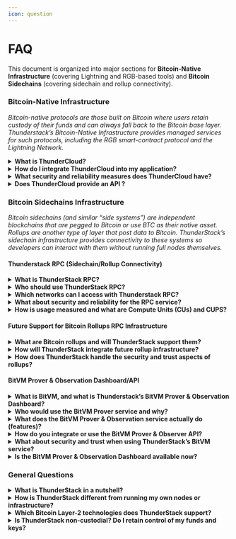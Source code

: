 ```yaml
---
icon: question
---
```


# FAQ

This document is organized into major sections for **Bitcoin-Native Infrastructure** (covering Lightning and RGB-based tools) and **Bitcoin Sidechains** (covering sidechain and rollup connectivity).

### Bitcoin-Native Infrastructure

_Bitcoin-native protocols are those built on Bitcoin where users retain custody of their funds and can always fall back to the Bitcoin base layer. Thunderstack’s Bitcoin-Native Infrastructure provides managed services for such protocols, including the RGB smart-contract protocol and the Lightning Network._



<details>

<summary><strong>What is ThunderCloud?</strong></summary>

**ThunderCloud** is a cloud-based solution designed for seamless node management of **RGB** and RGB Lightning Network applications. It provides one-click deployment and hosting of full **RGB Lightning Nodes (RLN)**, which combine Bitcoin Lightning Network functionality with RGB asset support. ThunderCloud ensures high availability, enhanced security, and ease of use for running Lightning/RGB nodes in the cloud.

</details>

<details>

<summary><strong>How do I integrate ThunderCloud into my application?</strong></summary>

Integration methods:

* **Web Dashboard:** You can manage nodes via a user-friendly dashboard (create, monitor, and control your RLN instances with a few clicks).
* **API Access:** For programmatic control, ThunderCloud exposes RESTful endpoints (and client libraries) so your application can spin up or shut down nodes, query node info, and even initiate RLN operations via API.
* **Webhooks:** Set up webhooks to get real-time callbacks to your app on important events (like a channel opened or afer) for seamless automation.

</details>

<details>

<summary><strong>What security and reliability measures does ThunderCloud have?</strong></summary>

Security and reliability are top priorities for ThunderCloud:

[https://docs.thunderstack.org/bitcoin-native-infrastructure/readme/getting-started-with-thunderstack-rgb-cloud/security](https://docs.thunderstack.org/bitcoin-native-infrastructure/readme/getting-started-with-thunderstack-rgb-cloud/security)

</details>

<details>

<summary><strong>Does ThunderCloud provide an API ?</strong></summary>

Yes. Everything in ThunderCloud is controllable via its **API** and web interfaces:

* The **ThunderCloud API** allows full control of nodes
* There is a **Node API (RLN API)** for the node itself. Essentially, they can be operated via REST JSON APIs. [RLN API docs](bitcoin-native-infrastructure/readme/getting-started-with-thunderstack-rgb-cloud/rgb-lightning-node-api.md)

</details>





### Bitcoin Sidechains Infrastructure

_Bitcoin sidechains (and similar “side systems”) are independent blockchains that are pegged to Bitcoin or use BTC as their native asset. Rollups are another type of layer that post data to Bitcoin. ThunderStack’s sidechain infrastructure provides connectivity to these systems so developers can interact with them without running full nodes themselves._

#### Thunderstack RPC (Sidechain/Rollup Connectivity)

<details>

<summary><strong>What is ThunderStack RPC?</strong></summary>

**Thunderstack RPC** is a cloud-based RPC (Remote Procedure Call) service that gives you instant API access to various Bitcoin-aligned sidechains and layer-2 networks. In essence, it’s a **hosted node service**: instead of running your own node for a Bitcoin sidechain or rollup, you can use Thunderstack’s RPC endpoints to read and submit transactions to those networks. It works over HTTPS with standard JSON-RPC calls, acting as a gateway to blockchain nodes. Thunderstack RPC currently focuses on **Bitcoin EVM-compatible layers** and will extend to other emerging Bitcoin rollup tech. Using Thunderstack RPC means you don’t have to worry about syncing nodes, scalability, or maintenance – you get reliable access with a simple web API key.

</details>

<details>

<summary><strong>Who should use ThunderStack RPC?</strong></summary>

* Need to interact with Bitcoin sidechains or rollups as part of their application (querying data or broadcasting transactions), but do not want the hassle of running full nodes for each network.

- Are building multi-chain dApps or services where Bitcoin sidechains are involved (for example, an application on RSK, or a DeFi platform that utilizes a Bitcoin drivechain or rollup).

* Want a unified, high-performance API for multiple networks. If your app touches many chains, keeping all those nodes updated and running is complex – Thunderstack RPC provides one platform to access many.

- Require reliable uptime and scaling for RPC. If your project scales to many users making RPC calls, Thunderstack can handle the load balancing and scaling, whereas a self-hosted node might become a bottleneck.

* Are exploring new Bitcoin layer-2 tech (like BitVM-based rollups) without committing resources to run each experimental node.

</details>

<details>

<summary><strong>Which networks can I access with Thunderstack RPC?</strong></summary>

ThunderStack RPC supports a **diverse range of Bitcoin sidechains and related networks**, all chosen for their alignment with Bitcoin’s security model. The list is continually growing. As of now, supported networks include:

* **Rootstock (RSK):** A Bitcoin sidechain that is EVM-compatible, merge-mined with Bitcoin, using BTC pegged tokens. RSK allows Ethereum-like smart contracts with Bitcoin security, and ThunderStack provides full RPC access to it.
* **Bitlayer & Others:** Emerging BitVM-powered networks like _Bitlayer_ itself, which integrate Bitcoin via BitVM. ThunderStack supports their RPC so you can interact with cross-chain bridges and smart contracts involving Bitcoin.
* **Strata, Citrea, BitcoinOS, Bsquared, GOAT, Plasma, Ola, Zulu, BOB, Merlin, CoreDAO, zkLayer, LayerEdge, Bitfinity, Babylon, Anduro, etc.:** These are various experimental or new networks (some might be rollups, some sidechains) that Thunderstack is supporting. Each of these has its own focus (for instance, Babylon focuses on Bitcoin-finalized consensus for other chains, etc.). By using Thunderstack RPC, you can access any of them with the same API approach.
* **Mainnet vs Testnet:** Many of these networks have testnets; Thunderstack likely offers endpoints for testnets and regtest/dev networks as well, so you can develop and test easily.

[_ThunderStack documentation_](bitcoin-sidesystems-infrastructure/products/thunder-rpc/supported-networks.md) _and dashboard will have the exact up-to-date list of supported networks, including chain IDs or identifiers you’ll use in the API to select a network._

</details>

<details>

<summary><strong>What about security and reliability for the RPC service?</strong></summary>

From a security standpoint:

* **Transport Security:** All endpoints are HTTPS, meaning the data (your RPC calls and responses) are encrypted in transit. No one can snoop on your queries or responses.
* **Authentication:** The API key ensures only authorized users make requests. Internally, Thunderstack’s _eRPC proxy_ infrastructure assigns your requests to your account and monitors usage. If someone stole your key, they could use your quota, so it’s important to keep it secret.
* **Isolation:** Each user’s requests run through an isolated proxy instance (as mentioned, for every API key, Thunderstack launches an eRPC proxy that routes to the appropriate node cluster). This isolation means even if one user overloads the system or triggers an issue, it shouldn’t affect others – their traffic is segmented.
* **Consensus and Data Integrity:** Because you’re not running the node, you trust ThunderStack nodes to give correct data. ThunderStack uses the official client software for each network and connects to the genuine peer-to-peer network, ensuring authentic data (e.g., they run RSK nodes that follow the RSK consensus). They likely monitor for chain reorganizations or issues and might use multiple nodes for the same network to cross-verify responses.
* **Uptime:** Thunderstack will have monitoring and failover for node clusters. If a node goes down, your calls get rerouted to another. They probably maintain near 99.9% uptime for the RPC endpoints, suitable for production services.
* **Rate Limiting and Abuse Prevention:** To maintain reliability, there are quotas (both daily usage via **Compute Units (CUs)** and per-second rate limits via **CUPS**) for each plan. This prevents any single user from overwhelming the service and ensures fair usage. If you hit limits, you’ll get error responses, but the service remains stable for everyone.
* **Updates and Compatibility:** ThunderStack keeps the nodes updated to the latest stable versions, meaning you get all the latest protocol features and security patches. If any breaking changes occur (say a network upgrade that changes the RPC API), Thunderstack will handle the upgrade and notify users if any action is needed.

</details>

<details>

<summary><strong>How is usage measured and what are Compute Units (CUs) and CUPS?</strong></summary>

ThunderStack uses a credit system to measure RPC usage:

* **Compute Units (CUs):** A Compute Unit is a unit of measure that represents the computational/IO cost of a given RPC call. Not all RPC calls are equal – ThunderStack assigns a CU price to each RPC method. Your account has a **daily CU quota** (depending on your plan). Every time you make a request, the corresponding CU cost is deducted from your daily allotment. This way, you’re only paying (or limited) by actual usage rather than a flat number of requests. It encourages efficient use of calls. For details refer to [docs](bitcoin-sidesystems-infrastructure/products/thunder-rpc/compute-units-cus.md)
* **CUPS (Calls (or Compute Units) Per Second):** This likely refers to the rate limit. Even if you have a large daily CU quota, you can’t use it all at once; there’s a per-second cap to prevent bursts from overloading the system. For example, your plan might allow, say, 100 CUs per second. If one RPC call costs 10 CUs, that’s effectively 10 calls per second of that type. If you exceed, subsequent calls might be throttled or rejected until the next second. This ensures fairness and stability. For details refer to [docs](bitcoin-sidesystems-infrastructure/products/thunder-rpc/cups-rate-limit.md)
* **Monitoring CUs:** The Thunderstack dashboard will show how many CUs you’ve used and how many remain today, so you can monitor if you’re approaching limits.&#x20;
* **Efficiency:** The CU system encourages you to avoid extremely expensive calls or at least be mindful of them. For example, instead of requesting full data repeatedly, you might store results or use filters to narrow queries – saving your CU budget.
* **Unused Quota:** Typically, unused daily CUs don’t carry over (each day it resets according to plan). If you need more on a particular day, you might upgrade your plan or contact support for a bump.

</details>

#### Future Support for Bitcoin Rollups RPC Infrastructure

<details>

<summary><strong>What are Bitcoin rollups and will ThunderStack support them?</strong></summary>

**Bitcoin rollups** are a new class of layer-2 solutions where transaction data is compressed and posted on Bitcoin (L1) for security, allowing higher throughput and smart contracts without changing Bitcoin’s rules. They often rely on validity proofs (like SNARKs) or fraud proofs to ensure correctness. Examples of early concepts include **BitVM** and various zk-rollup proposals that use Bitcoin for data and arbitration. ThunderStack is closely following these developments and has architecture ready to support rollup RPC endpoints as they become available. In fact, networks like **Bitlayer** which ThunderStack already supports can be seen as early Bitcoin rollup implementations using BitVM technology. As more Bitcoin rollup frameworks mature (e.g. rollups, drivechains functioning as rollups, or other sidechains that post state to Bitcoin), ThunderStack will integrate them into the RPC service. The goal is to make ThunderStack RPC the go-to hub for interacting with _all_ Bitcoin layer-2 networks, including true rollups.

</details>

<details>

<summary><strong>How will ThunderStack integrate future rollup infrastructure?</strong></summary>

ThunderStack infrastructure is built to be adaptable:

* They will run the necessary **rollup nodes** or clients on the backend. If a new rollup chain launches (say an Optimistic Rollup anchored in Bitcoin), ThunderStack would run a full node or sequencer client for that rollup.
* The **RPC interface** would likely mimic whatever the rollup node’s API is. If the rollup is EVM-like, it might just appear as another EVM chain endpoint. If it’s something new, ThunderStack will provide documentation on how to call it.
* **BitVM-based rollups:** BitVM is a concept enabling off-chain computation with Bitcoin as the enforcer. Should a rollup use BitVM, ThunderStack might need to run special software (like a BitVM prover/verifier node — more on that in the BitVM section below) to support it. They will incorporate those so developers can, for example, submit transactions to a BitVM rollup via a ThunderStack endpoint.
* **Data Availability (DA) and Proof Services:** Some rollups might require separate Data Availability layers or proof submission endpoints. ThunderStack could offer integrated services for those as well (so not only the RPC to interact with the chain, but maybe an API to fetch proofs or status of proofs if that’s part of interacting with the rollup).
* **Continuous Updates:** Rollup tech is evolving, so ThunderStack will update supported protocols as needed (if a rollup changes its proving system, etc.). By using ThunderStack, developers can avoid constantly updating their own nodes for each upgrade – ThunderStack handles it and maintains backward compatibility as much as possible.
* **Unified Experience:** As with sidechains, ThunderStack will aim to keep the experience uniform. Whether you’re dealing with a sidechain or a rollup, you’ll likely manage it similarly in the ThunderStack dashboard, with similar API patterns, just specifying a different network. This means learning curve for one network translates to others easily on the platform.

</details>

<details>

<summary><strong>How does ThunderStack handle the security and trust aspects of rollups?</strong></summary>

One important aspect: some rollups may run centralized sequencers or be in early stages. ThunderStack providing access to them doesn’t change their trust model (e.g., if a rollup has a centralized sequencer, using ThunderStack doesn’t decentralize it). However, Thunderstack will:

* Vet the networks it supports to some degree – ensuring they are not outright scams and have some community trust or backing.
* Possibly label **experimental networks** as such, so developers understand the risk.
* For user clarity, they might highlight whether a network is a true trustless rollup or something like a federated sidechain, so you know what you’re dealing with.
* Continue to ensure the RPC data is relayed correctly. In a rollup with fraud proofs, for example, ThunderStack node will show the state as is, but finality might be deferred until a challenge period passes. ThunderStack might provide that info (like a flag if a transaction is still in a challenge window).
* If a rollup submits proofs to Bitcoin, ThunderStack could cross-verify events with Bitcoin’s chain (for instance, confirming that a rollup epoch is finalized only after the Bitcoin transaction including its proof is confirmed). This could be extra logic they add to ensure developers get accurate read on finality.

Ultimately, ThunderStack aims to simplify usage, but devs should still understand the underlying trust model of whichever rollup they use (e.g., an optimistic rollup has a fraud window; a ZK-rollup is instant finality if proofs verify; a sidechain might be fully trustful with a federation, etc.).

</details>

#### BitVM Prover & Observation Dashboard/API

<details>

<summary><strong>What is BitVM, and what is Thunderstack’s BitVM Prover &#x26; Observation Dashboard?</strong></summary>

**BitVM** is a proposed framework that allows for Turing-complete computations to be verified via the Bitcoin blockchain, _without changing Bitcoin’s consensus_. It’s like enabling smart contracts using Bitcoin as the judge in a dispute. BitVM involves two parties (a Prover and a Verifier); the Prover performs some computation off-chain and the Verifier can challenge if they disagree, with Bitcoin scripts used to resolve disputes. This can be used to build Bitcoin rollups or advanced contracts (often categorized under “validity rollups” or “optimistic rollups” in Bitcoin context).

ThunderStack **BitVM Prover & Observation Dashboard/API** is an upcoming service aimed at supporting this BitVM paradigm. Essentially, ThunderStack wants to provide the heavy lifting infrastructure for BitVM-based applications:

* The **Prover** part refers to running the computations and generating the transcripts/proofs that would be needed if challenged. ThunderStack can operate Prover nodes on behalf of users or developers, so you don’t need to have a powerful server constantly running the computations.
* The **Observation Dashboard** refers to a monitoring interface (dashboard) and API for the Verifier side (or observers in the system). This would track the state of BitVM computations, whether any disputes have been raised, and the status of on-chain commitments. It’s essentially a control center to observe and interact with BitVM sequences.

In simpler terms, if you build a rollup or application using BitVM, ThunderStack service would let you:

* Submit your computations to be executed by a robust Prover service.
* Monitor the execution and outcome via a dashboard.
* Rely on ThunderStack to watch the Bitcoin blockchain for any needed actions (like posting a fraud proof or responding to a challenge within the allotted time).

</details>

<details>

<summary><strong>Who would use the BitVM Prover service and why?</strong></summary>

This is targeted at advanced Bitcoin developers and businesses working on Layer-2 solutions like rollups or complex smart contracts:

* **Rollup Operators:** If you are running a Bitcoin rollup that uses BitVM for proving state transitions, you need to continuously produce proofs for each batch of transactions and be ready to respond to disputes. ThunderStack Prover service can take on that role, ensuring proofs are generated quickly and correctly.
* **Watchtowers/Observers:** These are entities that watch for invalid behavior. The Observation API would enable them to easily get data and possibly react. For example, a watchtower service could use ThunderStack API to get the transcript of a BitVM computation and automatically detect a fraud, then use ThunderStack to submit the fraud proof on-chain.
* **Developers experimenting with BitVM:** If you are building an app like a DLC (Discrete Log Contract) or some complex conditional payment that leverages BitVM technique, you might use the ThunderStack Prover to simulate or actually execute the computation part and verify outcomes, without having to implement the entire verification game logic from scratch.
* **Businesses needing off-chain compute with Bitcoin settlement:** Imagine a company wants to run some logic (like a random draw, or an auction) off-chain but have the final result enforced by Bitcoin. They could define it in a BitVM-compatible way. The ThunderStack Prover would execute the logic, and everyone can trust the outcome because if the Prover tried to cheat, it’d get caught on-chain. So businesses can offload the compute to ThunderStack while maintaining trust through Bitcoin.

</details>

<details>

<summary><strong>What does the BitVM Prover &#x26; Observation service actually do (features)?</strong></summary>



Key components and features likely include:

* **BitVM Execution Engine:** ThunderStack will run an engine that takes a BitVM program (the set of instructions for the off-chain computation) and executes it as the Prover would. It produces the cryptographic transcript of the execution (the sequence of hashes or commitments that summarize each step of computation). This transcript is what a Verifier would use to challenge a specific step if they disagree.
* **Automated Verifier Response:** Alongside proving, ThunderStack system can act as a Verifier or assist external Verifiers. For example, if ThunderStack is proving on behalf of a rollup operator, the users (Verifiers) might run their own nodes or trust a third-party. However, ThunderStack could also provide a service to do the verification and challenge on behalf of users who delegate that role (similar to a watchtower concept). This could be offered as a service: ThunderStack monitors and if its own Prover (or any Prover) cheats, ThunderStack will call it out on-chain.
* **Dashboard UI:** A web interface where you can see all ongoing BitVM sessions. For each BitVM contract or rollup:
  * See the current step of execution, the outputs produced, etc.
  * See the time left in challenge periods.
  * Buttons or controls to manually initiate a challenge or respond to one (if for some reason automation is off or you want manual control).
  * Logs of what has happened – e.g., “Computation for batch #123 completed off-chain, awaiting challenge period (24h remaining).” or “No fraud detected. Batch #123 finalized.”
  * Visualizations: possibly an instruction-by-instruction view or at least summary of computation results for easier analysis.
* **Observation API:** All the data in the dashboard likely is available via an API. Developers can query the status of a computation, subscribe to events (like “challenge filed” or “proof posted”), and maybe retrieve parts of the transcript or state.
* **On-Chain Action Integration:** The service will be connected to the Bitcoin node/network to actually post transactions when needed. For instance, if a fraud is detected at step 57 of the computation, the ThunderStack service could automatically construct the Bitcoin transaction with the proof (perhaps revealing the bad step) and broadcast it to penalize the Prover. Conversely, if ThunderStack is the Prover and someone else challenges, the service will automatically respond with the next step in the halving dispute (BitVM uses a binary search type dispute resolution).
* **Scalability & Performance:** Running a BitVM Prover could be heavy if the computations are large. ThunderStack will optimize this by running on powerful servers, possibly using parallelism or specialized techniques. This means even complex programs can be handled within the time limits of challenges.
* **Auditability:** Possibly, ThunderStack might allow third parties read-only access to certain transcripts via the API, so multiple observers can independently verify. This transparency builds trust that the Prover service is doing its job correctly.

</details>

<details>

<summary><strong>How do you integrate or use the BitVM Prover &#x26; Observer API?</strong></summary>



Using this service would involve:

* **Defining your BitVM contract/logic:** First, you have to have a BitVM-compatible contract. This usually means you have a specific Bitcoin transaction setup that locks funds with a script that enforces the BitVM game (one party can spend if they provide a valid result or both can spend if they agree, etc., and the dispute mechanism is in place). You also have the off-chain code that represents the computation.
* **Registering the computation with ThunderStack:** You’d tell ThunderStack service about your BitVM instance. This could be via API: you’d provide the details like the initial commitment (hash) of the computation, identities of Prover and Verifier (could be keys or identifiers), and perhaps the actual program or a reference to it. If ThunderStack is acting as Prover, you’d provide the program and inputs. If ThunderStack is just observing, maybe you give it the initial commitment and it fetches details from the blockchain.
* **Using Prover Service:** If ThunderStack is the Prover, once it knows the program and inputs, you call an API like `/execute` to run the computation. The service returns the final result and the series of commitments (transcript). It also likely starts a timer for the dispute window and informs the Observation system.
* **Observation/Challenge:** If you (or your users) are the Verifier, you could use the dashboard to watch what ThunderStack (as Prover) computed. If something looks wrong (or automatically, if an independent verification finds a mismatch), you’d call the challenge API. That might be as simple as specifying which step or which output you dispute. ThunderStack service (or another party) then prepares the Bitcoin transaction to escalate the dispute on-chain.
* **Automated Workflow:** In many cases, you might set it up so that ThunderStack is both proving and verifying (with separate internal agents or in cooperation with you). In such a case, if the Prover service cheats, the verifier agent will catch it and publish the proof on-chain, slashing the Prover’s bond (if BitVM is used in a rollup, typically the operator’s bond is lost on fraud). If the Prover is honest, no action is needed and after the challenge period, the result stands.
* **API for State:** During and after computation, you can query the API for outcomes. For example, a rollup operator after challenge period might query “was batch #123 finalized or was there fraud?” The API would respond with final status.
* **Integration with Rollup Node:** If you run a rollup node, you might integrate the BitVM service so that whenever you produce a new block/batch, you automatically send the computation to ThunderStack Prover, get the result (which could be a new state root), and then post that result in a Bitcoin transaction. The BitVM service would then watch for any challenges. Essentially your rollup software delegates the proof game to ThunderStack.

</details>

<details>

<summary><strong>What about security and trust when using ThunderStack’s BitVM service?</strong></summary>

This is crucial:

* **Non-Custodial for Funds:** Ideally, even though ThunderStack helps in the protocol, it should not hold your funds. In a BitVM setup, usually the Prover has to put a bond in a Bitcoin transaction, and the Verifier might have to as well, to ensure they don't spam challenges. You or your smart contract on Bitcoin would handle locking those funds. ThunderStack service just works with the data and can craft transactions for you to sign or you give it keys with limited rights (maybe a multi-sig where ThunderStack can co-sign challenges but not move funds arbitrarily). There needs to be a clear separation so ThunderStack cannot run away with funds; it can only help publish correct or incorrect proofs.
* **Trust in Computation:** If you’re using ThunderStack as the Prover, you are trusting it to perform the computation honestly _off-chain_. But because of how BitVM is designed, if it tries to lie about the result, any honest Verifier can catch it. So trust comes from the fact that cheating can be proven on-chain. You either trust ThunderStack not to cheat (for convenience) or you (or someone) verify behind it to keep it honest. In many cases, the party opposite ThunderStack in BitVM (the Verifier) might be your own agent or a third-party auditor.
* **Timeliness:** One thing to trust is that ThunderStack will respond within the required time windows. BitVM disputes might require responses within a certain number of Bitcoin blocks. By using a service, you offload that responsibility to them – they must be online and attentive. ThunderStack will have high-availability systems to ensure if a challenge comes at 3am, it responds in time. Using a service is actually beneficial here, because a single individual might miss a challenge window, but a service with 24/7 uptime won’t.
* **Privacy of Computation:** Off-chain computations might be private. If you give ThunderStack your program and data, you might be revealing some logic or info to them. If that’s sensitive (for instance, if the computation involves some secret data), you’d need to consider that. Possibly, ThunderStack could support ZK verification such that it doesn’t need the raw data (this is advanced; BitVM itself is interactive, but maybe in future a zero-knowledge element could hide data). For now, assume the service sees whatever it’s proving. If privacy is needed, maybe you wouldn’t outsource that computation.
* **Audit Logs:** ThunderStack will likely log all actions it takes on your behalf. You might be able to get those logs to audit that the service acted correctly. For example, if it posted a transaction because of a challenge, you’ll see the details. This transparency helps build trust that it’s doing only what it’s supposed to.
* **Updates to BitVM:** BitVM is still new – as it evolves (or if a better scheme comes along), ThunderStack service will update. They might sandbox each BitVM protocol version separately to avoid any unexpected interactions.

In summary, the BitVM Prover & Observer service allows you to leverage Bitcoin’s security for arbitrary computations without running all the infrastructure yourself. It’s a complex but powerful tool, and ThunderStack offering is to handle that complexity in a reliable, developer-friendly way.

</details>

<details>

<summary><strong>Is the BitVM Prover &#x26; Observation Dashboard available now?</strong></summary>

This service is on the ThunderStack roadmap. BitVM itself is experimental, so ThunderStack is likely building and testing this with early partners (perhaps in private beta). If you are keen, you might reach out to Thunderstack for early access or updates. They will announce publicly once it’s production-ready. Expect it to roll out as Bitcoin rollup tech matures, possibly in stages (alpha testing with specific rollups, then broader release). Meanwhile, developers can familiarize themselves with BitVM concepts and even try out Thunderstack’s RPC on BitVM-integrated networks (like Bitlayer) which is a stepping stone to the full prover service.

</details>



### General Questions

<details>

<summary><strong>What is ThunderStack in a nutshell?</strong></summary>

**ThunderStack** is a unified platform for Bitcoin layer-2 infrastructure. It simplifies deploying and managing the various “layers” built on top of Bitcoin. This includes the **Bitcoin-native layers** like the Lightning Network and RGB (where users keep custody of funds and use Bitcoin’s security model off-chain), and **Bitcoin side systems** like sidechains and rollups (which are separate networks anchored to Bitcoin’s security or value). ThunderStack offers cloud-hosted services: you can spin up Lightning/RGB nodes (ThunderCloud), integrate Lightning payments easily (ThunderEngine), get liquidity (ThunderFlow), backup states (ThunderSafe), accept payments (ThunderLink), and connect to sidechains (ThunderStack RPC) all under one roof. The goal is to let developers and businesses adopt these technologies without having to become experts in each one’s DevOps. Thunderstack takes care of hosting nodes, providing high availability, robust APIs, and security, so you can focus on building your application or business logic.

</details>

<details>

<summary><strong>How is ThunderStack different from running my own nodes or infrastructure?</strong></summary>

Running your own Bitcoin, Lightning, or sidechain nodes means dealing with hardware, uptime, networking, and updates yourself. ThunderStack abstracts that away as a managed service:

* **Ease of Use:** Via web interfaces and APIs, you accomplish in minutes what might take hours or days to set up on your own (e.g., configuring a Lightning node with channels and liquidity).
* **Expert Management:** ThunderStack team maintains the nodes (applying security patches, monitoring for issues 24/7). This reduces the risk of downtime or attacks compared to a DIY node that might be left unmonitored.
* **Integrated Ecosystem:** All ThunderStack services are designed to work together. For instance, a node from ThunderCloud can easily use ThunderFlow to get a channel, and ThunderSafe will automatically back it up. If you did it all yourself, you’d have to integrate different software pieces manually.
* **Scalability:** With ThunderStack, if your project suddenly needs to scale (more nodes, more RPC calls, more throughput), you can upgrade your plan or add resources quickly. Doing it yourself might mean ordering new servers or spending time re-architecting.
* **Cost Efficiency:** While ThunderStack isn’t free, consider the manpower and opportunity cost of maintaining infrastructure. For many companies, paying ThunderStack a subscription is cheaper than employing dedicated engineers to do the same job. Additionally, ThunderStack multi-tenant architecture can be more cost-efficient on hardware usage than many separate individual nodes.
* **Focus on Development:** You get to focus on your application’s features, user experience, and business growth instead of low-level infrastructure details. This can accelerate time-to-market for new Bitcoin-layer solutions.

</details>

<details>

<summary><strong>Which Bitcoin Layer-2 technologies does ThunderStack support?</strong></summary>

ThunderStack covers a broad spectrum of Bitcoin’s layer-2:

* **Lightning Network:** All aspects – running nodes (ThunderCloud), providing non-custodial access (ThunderEngine), liquidity provisioning (ThunderFlow), payment acceptance (ThunderLink).
* **RGB Protocol:** A smart contract and asset issuance layer that works with client-side validation on Bitcoin. ThunderStack Lightning nodes (RLN) are RGB-enabled, and services like ThunderFlow and ThunderLink fully support RGB assets. This means ThunderStack is ready for tokenized assets on Bitcoin and their transfer via Lightning.
* **Sidechains (BTC Sidechains):** These are separate blockchains that use BTC (or pegged BTC) as their currency, e.g. Rootstock (RSK), Liquid (possibly, if supported in future), and others. Thunderstack RPC provides connectivity to these chains. Essentially, if a chain is Bitcoin-adjacent (either merge-mined, pegged, or otherwise linked), ThunderStack aims to support it.
* **Rollups and Experimental Layers:** This includes things like **BitVM rollups** or drivechains. While these are emerging, ThunderStack support for them is either active (if networks exist) or planned. The mention of BitVM and rollups in their materials indicates they’re building for the future where Bitcoin could have optimistic or ZK-rollups posting data to L1.
* **Other protocols (if any):** If Bitcoin layer-2 expands beyond these (e.g., Ark protocol or federated systems like Fedimint), ThunderStack could potentially support those as well, though they haven’t been explicitly mentioned. The concept of “Bitcoin layers” is broad, and ThunderStack mission is to be the go-to infrastructure provider for any promising Bitcoin layer.

</details>

<details>

<summary><strong>Is ThunderStack non-custodial? Do I retain control of my funds and keys?</strong></summary>

ThunderStack strives to enable non-custodial use wherever possible:

* **RGB:** RGB is inherently client-side, meaning the state and secret data for assets reside with the user. Thunderstack’s infrastructure helps transport and manage state, but the authority to create a valid state transition (like spending an asset) lies with your keys. ThunderStack doesn’t get those secrets – it just relays the data.
* **ThunderSafe:** It’s designed to be trustless (encrypted backups) ThunderStack stores your data but cannot read or misuse it without your keys.
* **ThunderLink payments:** When you receive payments, ThunderStack does take custody of those funds on your behalf at the moment of receipt (since the payment goes to a node they control). However, those are your funds, and you can withdraw them. Think of it like how a payment processor holds funds briefly. For maximum trustlessness, you could run your own Lightning node and just use ThunderLink for invoice generation, but that loses some convenience. Thunderstack likely isolates merchant funds and lets you withdraw regularly to your on-chain wallet or a Lightning channel you control.
* **Sidechain/RPC usage:** When using ThunderStack RPC, you might be sending signed transactions. Thunderstack isn’t taking custody; you control the keys that sign those transactions. They’re just a relay. If you use their service to manage an account on a sidechain (some providers offer wallet-as-a-service), that could be custodial – but ThunderStack hasn’t indicated they do that. It’s mostly an access service.
* **BitVM Prover Service:** If ThunderStack is acting as Prover, there might be a scenario where it has to co-sign something or hold a bond for you. Ideally, you’d send your bond to a multi-sig or smart contract that ensures if Thunderstack misbehaves it gets slashed, otherwise you get it back. That’s a form of _ensured_ non-custodial behavior: they can’t steal your bond, only lose it if they cheat. More details will depend on implementation.

In summary, ThunderStack is built to let you keep control of the important keys. In cases where they do hold something (like funds on a Lightning node or sidechain node), it’s typically because you’ve opted for that convenience or because technically someone must manage the hot wallet for the service (like an LSP node or a sidechain account). Even then, it’s compartmentalized and you can minimize trust by frequent withdrawals or by hybrid approaches (like hold a multi-sig key). Always refer to specific service documentation to understand custody implications

</details>









